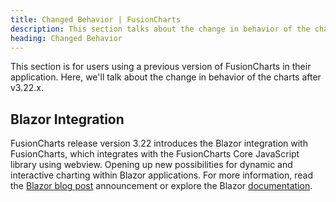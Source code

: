 ```yaml
---
title: Changed Behavior | FusionCharts
description: This section talks about the change in behavior of the charts with the latest released version.
heading: Changed Behavior
---
```


This section is for users using a previous version of FusionCharts in their application. Here, we'll talk about the change in behavior of the charts after v3.22.x.


## Blazor Integration

FusionCharts release version 3.22 introduces the Blazor integration with FusionCharts, which integrates with the FusionCharts Core JavaScript library using webview. Opening up new possibilities for dynamic and interactive charting within Blazor applications.
For more information, read the [Blazor blog post](https://www.fusioncharts.com/blog/fusioncharts-v3-22-elevating-data-visualization-with-blazor-integration) announcement or explore the Blazor [documentation](/getting-started/your-first-chart-using-blazor). 
